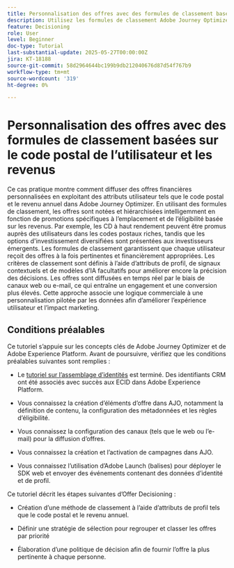 ```yaml
---
title: Personnalisation des offres avec des formules de classement basées sur le code postal de l’utilisateur et les revenus
description: Utilisez les formules de classement Adobe Journey Optimizer pour diffuser dynamiquement les offres financières les plus pertinentes, personnalisées en fonction du code postal et du niveau de revenu de chaque utilisateur, afin d’augmenter l’engagement et d’optimiser la personnalisation.
feature: Decisioning
role: User
level: Beginner
doc-type: Tutorial
last-substantial-update: 2025-05-27T00:00:00Z
jira: KT-18188
source-git-commit: 58d2964644bc199b9db212040676d87d54f767b9
workflow-type: tm+mt
source-wordcount: '319'
ht-degree: 0%

---
```


# Personnalisation des offres avec des formules de classement basées sur le code postal de l’utilisateur et les revenus

Ce cas pratique montre comment diffuser des offres financières personnalisées en exploitant des attributs utilisateur tels que le code postal et le revenu annuel dans Adobe Journey Optimizer. En utilisant des formules de classement, les offres sont notées et hiérarchisées intelligemment en fonction de promotions spécifiques à l’emplacement et de l’éligibilité basée sur les revenus. Par exemple, les CD à haut rendement peuvent être promus auprès des utilisateurs dans les codes postaux riches, tandis que les options d&#39;investissement diversifiées sont présentées aux investisseurs émergents. Les formules de classement garantissent que chaque utilisateur reçoit des offres à la fois pertinentes et financièrement appropriées. Les critères de classement sont définis à l’aide d’attributs de profil, de signaux contextuels et de modèles d’IA facultatifs pour améliorer encore la précision des décisions. Les offres sont diffusées en temps réel par le biais de canaux web ou e-mail, ce qui entraîne un engagement et une conversion plus élevés. Cette approche associe une logique commerciale à une personnalisation pilotée par les données afin d’améliorer l’expérience utilisateur et l’impact marketing.

## Conditions préalables

Ce tutoriel s’appuie sur les concepts clés de Adobe Journey Optimizer et de Adobe Experience Platform. Avant de poursuivre, vérifiez que les conditions préalables suivantes sont remplies :

* Le [tutoriel sur l’assemblage d’identités](https://experienceleague.adobe.com/fr/docs/journey-optimizer-learn/tutorial-on-identity-stitching-in-aep/introduction) est terminé. Des identifiants CRM ont été associés avec succès aux ECID dans Adobe Experience Platform.

* Vous connaissez la création d’éléments d’offre dans AJO, notamment la définition de contenu, la configuration des métadonnées et les règles d’éligibilité.

* Vous connaissez la configuration des canaux (tels que le web ou l’e-mail) pour la diffusion d’offres.

* Vous connaissez la création et l’activation de campagnes dans AJO.

* Vous connaissez l’utilisation d’Adobe Launch (balises) pour déployer le SDK web et envoyer des événements contenant des données d’identité et de profil.

Ce tutoriel décrit les étapes suivantes d’Offer Decisioning :

* Création d’une méthode de classement à l’aide d’attributs de profil tels que le code postal et le revenu annuel.

* Définir une stratégie de sélection pour regrouper et classer les offres par priorité

* Élaboration d’une politique de décision afin de fournir l’offre la plus pertinente à chaque personne.



